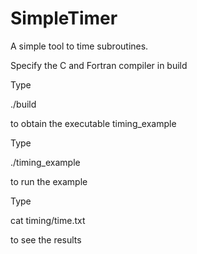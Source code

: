 # SimpleTimer

A simple tool to time subroutines.


Specify the C and Fortran compiler in build

Type

./build

to obtain the executable timing_example

Type

./timing_example

to run the example

Type

cat timing/time.txt  

to see the results
